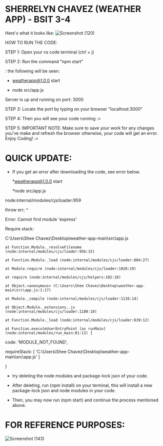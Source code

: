 # SHERRELYN CHAVEZ (WEATHER APP) - BSIT 3-4

Here's what it looks like:
![Screenshot (120)](https://user-images.githubusercontent.com/92195916/209091311-bcc6b714-42a5-4ebe-b252-109914d37139.png)

HOW TO RUN THE CODE:


STEP 1: Open your vs code terminal (ctrl + j)

STEP 2: Run the command "npm start"

: the following will be seen:

- weatherapp@1.0.0 start

- node src/app.js


Server is up and running on port:  3000



STEP 3: Locate the port by typing on your browser "localhost:3000"

STEP 4: Then you will see your code running :>

STEP 5: IMPORTANT NOTE: Make sure to save your work for any changes you've make and refresh the browser otherwise, your code will get an error. Enjoy Coding! :>



# QUICK UPDATE: 


- If you get an error after downloading the code, see error below.

  *weatherapp@1.0.0 start
  
  *node src/app.js       

node:internal/modules/cjs/loader:959

  throw err;
  ^

Error: Cannot find module 'express'

Require stack:

 C:\Users\Shee Chavez\Desktop\weather-app-main\src\app.js

    at Function.Module._resolveFilename (node:internal/modules/cjs/loader:956:15)
    
    at Function.Module._load (node:internal/modules/cjs/loader:804:27)
    
    at Module.require (node:internal/modules/cjs/loader:1028:19)
    
    at require (node:internal/modules/cjs/helpers:102:18)
    
    at Object.<anonymous> (C:\Users\Shee Chavez\Desktop\weather-app-main\src\app.js:1:17)
    
    at Module._compile (node:internal/modules/cjs/loader:1126:14)
    
    at Object.Module._extensions..js (node:internal/modules/cjs/loader:1180:10)
    
    at Function.Module._load (node:internal/modules/cjs/loader:839:12)
    
    at Function.executeUserEntryPoint [as runMain] (node:internal/modules/run_main:81:12) {
    
  code: 'MODULE_NOT_FOUND',
  
  requireStack: [ 'C:\\Users\\Shee Chavez\\Desktop\\weather-app-main\\src\\app.js' ]
  
}


- try deleting the node modules and package-lock json of your code.

- After deleting, run (npm install) on your terminal, this will install a new package-lock json and node modules in your code.

- Then, you may now run (npm start) and continue the process mentioned above. 


# FOR REFERENCE PURPOSES:

![Screenshot (143)](https://user-images.githubusercontent.com/92195916/209426475-bf0aa2bf-4e3e-4cc9-a24c-c58d347dd8b4.png)
